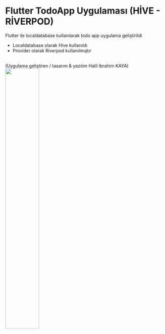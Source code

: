 # Flutter TodoApp Uygulaması (HİVE - RİVERPOD)

Flutter ile localdatabase kullanılarak todo app uygulama geliştirildi 
- Localdatabase olarak Hive kullanıldı
- Provider olarak Riverpod kullanılmıştır
</br>
(Uygulama geliştiren / tasarım & yazılım Halil ibrahim KAYA)
<img src="https://i.hizliresim.com/ir5mhcx.png" width="46%">


